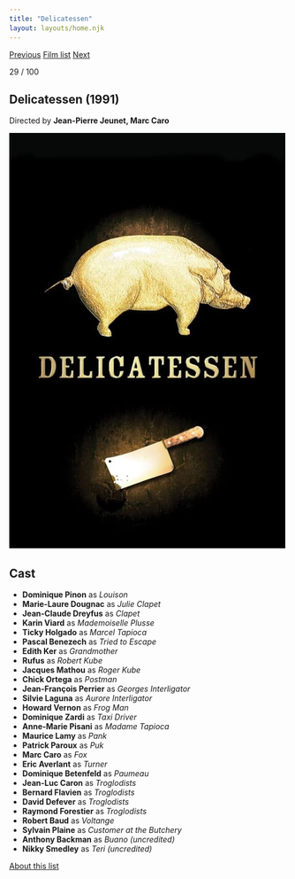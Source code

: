 ```yaml
---
title: "Delicatessen"
layout: layouts/home.njk
---
```


<nav class="films">
  <a class="prev" href="../withnail--i">Previous</a>
  <a href="../">Film list</a>
  <a class="next" href="../night-on-earth">Next</a>
</nav>

<p>29 / 100</p>

<article class="film">
  <h1>Delicatessen (1991)</h1>

  <p class="director">
    Directed by <strong>Jean-Pierre Jeunet, Marc Caro</strong>
  </p>

  <img src="../films/posters/delicatessen.jpg" alt="">

  <h2>
    Cast
  </h2>
  <ul>
    <li><strong>Dominique Pinon</strong> as <em>Louison</em></li>
<li><strong>Marie-Laure Dougnac</strong> as <em>Julie Clapet</em></li>
<li><strong>Jean-Claude Dreyfus</strong> as <em>Clapet</em></li>
<li><strong>Karin Viard</strong> as <em>Mademoiselle Plusse</em></li>
<li><strong>Ticky Holgado</strong> as <em>Marcel Tapioca</em></li>
<li><strong>Pascal Benezech</strong> as <em>Tried to Escape</em></li>
<li><strong>Edith Ker</strong> as <em>Grandmother</em></li>
<li><strong>Rufus</strong> as <em>Robert Kube</em></li>
<li><strong>Jacques Mathou</strong> as <em>Roger Kube</em></li>
<li><strong>Chick Ortega</strong> as <em>Postman</em></li>
<li><strong>Jean-François Perrier</strong> as <em>Georges Interligator</em></li>
<li><strong>Silvie Laguna</strong> as <em>Aurore Interligator</em></li>
<li><strong>Howard Vernon</strong> as <em>Frog Man</em></li>
<li><strong>Dominique Zardi</strong> as <em>Taxi Driver</em></li>
<li><strong>Anne-Marie Pisani</strong> as <em>Madame Tapioca</em></li>
<li><strong>Maurice Lamy</strong> as <em>Pank</em></li>
<li><strong>Patrick Paroux</strong> as <em>Puk</em></li>
<li><strong>Marc Caro</strong> as <em>Fox</em></li>
<li><strong>Eric Averlant</strong> as <em>Turner</em></li>
<li><strong>Dominique Betenfeld</strong> as <em>Paumeau</em></li>
<li><strong>Jean-Luc Caron</strong> as <em>Troglodists</em></li>
<li><strong>Bernard Flavien</strong> as <em>Troglodists</em></li>
<li><strong>David Defever</strong> as <em>Troglodists</em></li>
<li><strong>Raymond Forestier</strong> as <em>Troglodists</em></li>
<li><strong>Robert Baud</strong> as <em>Voltange</em></li>
<li><strong>Sylvain Plaine</strong> as <em>Customer at the Butchery</em></li>
<li><strong>Anthony Backman</strong> as <em>Buano (uncredited)</em></li>
<li><strong>Nikky Smedley</strong> as <em>Teri (uncredited)</em></li>
  </ul>
</article>
<footer>
  <a href="../about">About this list</a>
</footer>
